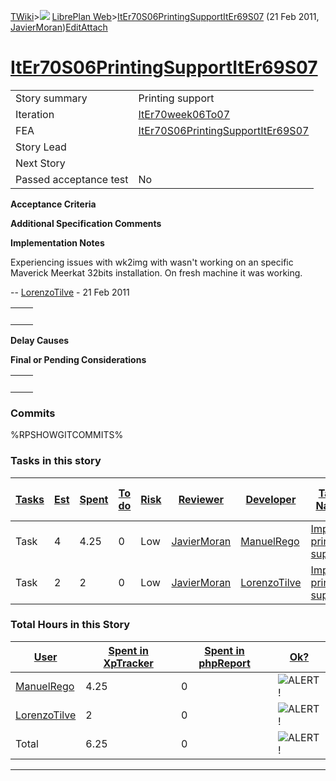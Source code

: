 [TWiki](/twiki/Main/WebHome)&gt;![](/twiki/TWiki/TWikiDocGraphics/web-bg-small.gif) [LibrePlan Web](/twiki/LibrePlan/WebHome)&gt;[ItEr70S06PrintingSupportItEr69S07](http://wiki.libreplan-enterprise.com/twiki/LibrePlan/ItEr70S06PrintingSupportItEr69S07 "Topic revision: 4 (21 Feb 2011 - 10:55:54)") (21 Feb 2011, [JavierMoran](/twiki/Main/JavierMoran))[Edit](http://wiki.libreplan-enterprise.com/twiki/bin/edit/LibrePlan/ItEr70S06PrintingSupportItEr69S07?t=1520337904 "Edit this topic text")[Attach](/twiki/bin/attach/LibrePlan/ItEr70S06PrintingSupportItEr69S07 "Attach an image or document to this topic")

 [ItEr70S06PrintingSupportItEr69S07](/twiki/LibrePlan/ItEr70S06PrintingSupportItEr69S07)
====================================================================================================================================================



|                        |                                                                                                  |
|------------------------|--------------------------------------------------------------------------------------------------|
| Story summary          | Printing support                                                                                 |
| Iteration              | [ItEr70week06To07](/twiki/LibrePlan/ItEr70week06To07)                                   |
| FEA                    | [ItEr70S06PrintingSupportItEr69S07](/twiki/LibrePlan/ItEr70S06PrintingSupportItEr69S07) |
| Story Lead             |                                                                                                  |
| Next Story             |                                                                                                  |
| Passed acceptance test | No                                                                                               |

**Acceptance Criteria**

**Additional Specification Comments**

**Implementation Notes**

Experiencing issues with wk2img with wasn't working on an specific Maverick Meerkat 32bits installation. On fresh machine it was working.

-- [LorenzoTilve](/twiki/Main/LorenzoTilve) - 21 Feb 2011

|     |     |
|-----|-----|
|     |     |

**Delay Causes**

**Final or Pending Considerations**

|     |     |
|-----|-----|
|     |     |

###  Commits

%RPSHOWGITCOMMITS%

###  Tasks in this story



| [Tasks](http://wiki.libreplan-enterprise.com/twiki/LibrePlan/ItEr70S06PrintingSupportItEr69S07?sortcol=0;table=2;up=0#sorted_table "Sort by this column") | [Est](http://wiki.libreplan-enterprise.com/twiki/LibrePlan/ItEr70S06PrintingSupportItEr69S07?sortcol=1;table=2;up=0#sorted_table "Sort by this column") | [Spent](http://wiki.libreplan-enterprise.com/twiki/LibrePlan/ItEr70S06PrintingSupportItEr69S07?sortcol=2;table=2;up=0#sorted_table "Sort by this column") | [To do](http://wiki.libreplan-enterprise.com/twiki/LibrePlan/ItEr70S06PrintingSupportItEr69S07?sortcol=3;table=2;up=0#sorted_table "Sort by this column") | [Risk](http://wiki.libreplan-enterprise.com/twiki/LibrePlan/ItEr70S06PrintingSupportItEr69S07?sortcol=4;table=2;up=0#sorted_table "Sort by this column") | [Reviewer](http://wiki.libreplan-enterprise.com/twiki/LibrePlan/ItEr70S06PrintingSupportItEr69S07?sortcol=5;table=2;up=0#sorted_table "Sort by this column") | [Developer](http://wiki.libreplan-enterprise.com/twiki/LibrePlan/ItEr70S06PrintingSupportItEr69S07?sortcol=6;table=2;up=0#sorted_table "Sort by this column") | [Task Name](http://wiki.libreplan-enterprise.com/twiki/LibrePlan/ItEr70S06PrintingSupportItEr69S07?sortcol=7;table=2;up=0#sorted_table "Sort by this column") | [Start Date](http://wiki.libreplan-enterprise.com/twiki/LibrePlan/ItEr70S06PrintingSupportItEr69S07?sortcol=8;table=2;up=0#sorted_table "Sort by this column") | [Est End Date](http://wiki.libreplan-enterprise.com/twiki/LibrePlan/ItEr70S06PrintingSupportItEr69S07?sortcol=9;table=2;up=0#sorted_table "Sort by this column") | [End Date](http://wiki.libreplan-enterprise.com/twiki/LibrePlan/ItEr70S06PrintingSupportItEr69S07?sortcol=10;table=2;up=0#sorted_table "Sort by this column") |
|--------------------------------------------------------------------------------------------------------------------------------------------------------------------|------------------------------------------------------------------------------------------------------------------------------------------------------------------|--------------------------------------------------------------------------------------------------------------------------------------------------------------------|--------------------------------------------------------------------------------------------------------------------------------------------------------------------|-------------------------------------------------------------------------------------------------------------------------------------------------------------------|-----------------------------------------------------------------------------------------------------------------------------------------------------------------------|------------------------------------------------------------------------------------------------------------------------------------------------------------------------|------------------------------------------------------------------------------------------------------------------------------------------------------------------------|-------------------------------------------------------------------------------------------------------------------------------------------------------------------------|---------------------------------------------------------------------------------------------------------------------------------------------------------------------------|------------------------------------------------------------------------------------------------------------------------------------------------------------------------|
| Task                                                                                                                                                               | 4                                                                                                                                                                | 4.25                                                                                                                                                               | 0                                                                                                                                                                  | Low                                                                                                                                                               | [JavierMoran](/twiki/Main/JavierMoran)                                                                                                                       | [ManuelRego](/twiki/Main/ManuelRego)                                                                                                                          | [Improve printing support](/twiki/LibrePlan/AnA07S03PrintingSupport#TasK1)                                                                                    |                                                                                                                                                                         |                                                                                                                                                                           |                                                                                                                                                                        |
| Task                                                                                                                                                               | 2                                                                                                                                                                | 2                                                                                                                                                                  | 0                                                                                                                                                                  | Low                                                                                                                                                               | [JavierMoran](/twiki/Main/JavierMoran)                                                                                                                       | [LorenzoTilve](/twiki/Main/LorenzoTilve)                                                                                                                      | [Improve printing support](/twiki/LibrePlan/AnA07S03PrintingSupport#TasK1)                                                                                    |                                                                                                                                                                         |                                                                                                                                                                           |                                                                                                                                                                        |

###  Total Hours in this Story

| [User](http://wiki.libreplan-enterprise.com/twiki/LibrePlan/ItEr70S06PrintingSupportItEr69S07?sortcol=0;table=3;up=0#sorted_table "Sort by this column") | [Spent in XpTracker](http://wiki.libreplan-enterprise.com/twiki/LibrePlan/ItEr70S06PrintingSupportItEr69S07?sortcol=1;table=3;up=0#sorted_table "Sort by this column") | [Spent in phpReport](http://wiki.libreplan-enterprise.com/twiki/LibrePlan/ItEr70S06PrintingSupportItEr69S07?sortcol=2;table=3;up=0#sorted_table "Sort by this column") | [Ok?](http://wiki.libreplan-enterprise.com/twiki/LibrePlan/ItEr70S06PrintingSupportItEr69S07?sortcol=3;table=3;up=0#sorted_table "Sort by this column") |
|-------------------------------------------------------------------------------------------------------------------------------------------------------------------|---------------------------------------------------------------------------------------------------------------------------------------------------------------------------------|---------------------------------------------------------------------------------------------------------------------------------------------------------------------------------|------------------------------------------------------------------------------------------------------------------------------------------------------------------|
| [ManuelRego](/twiki/Main/ManuelRego)                                                                                                                     | 4.25                                                                                                                                                                            | 0                                                                                                                                                                               | ![ALERT!](/twiki/TWiki/TWikiDocGraphics/warning.gif "ALERT!")                                                                                                |
| [LorenzoTilve](/twiki/Main/LorenzoTilve)                                                                                                                 | 2                                                                                                                                                                               | 0                                                                                                                                                                               | ![ALERT!](/twiki/TWiki/TWikiDocGraphics/warning.gif "ALERT!")                                                                                                |
| Total                                                                                                                                                             | 6.25                                                                                                                                                                            | 0                                                                                                                                                                               | ![ALERT!](/twiki/TWiki/TWikiDocGraphics/warning.gif "ALERT!")                                                                                                |

------------------------------------------------------------------------
